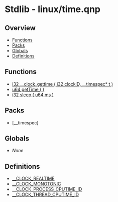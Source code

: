 # Stdlib - linux/time.qnp

## Overview
 - [Functions](#functions)
 - [Packs](#packs)
 - [Globals](#globals)
 - [Definitions](#definitions)

## Functions
 - [i32 __clock_gettime ( i32 clockID, __timespec* t )]()
 - [u64 getTime ( )]()
 - [i32 sleep ( u64 ms )]()

## Packs
 - [__timespec]

## Globals
 - _None_

## Definitions
 - [__CLOCK_REALTIME]()
 - [__CLOCK_MONOTONIC]()
 - [__CLOCK_PROCESS_CPUTIME_ID]()
 - [__CLOCK_THREAD_CPUTIME_ID]()